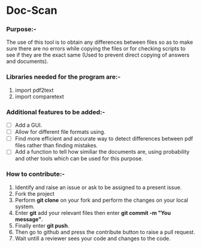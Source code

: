 # Doc-Scan

### Purpose:-
 The use of this tool is to obtain any differences between files so as to make sure there are no errors while copying the files or for checking scripts to see if they are the exact same (Used to prevent direct copying of answers and documents).

### Libraries needed for the program are:-

1. import pdf2text
2. import comparetext

### Additional features to be added:-

- [ ] Add a GUI.
- [ ] Allow for different file formats using.
- [ ] Find more efficient and accurate way to detect differences between pdf files rather than finding mistakes.
- [ ] Add a function to tell how similiar the documents are, using probability and other tools which can be used for this purpose.

### How to contribute:-

1. Identify and raise an issue or ask to be assigned to a present issue.
2. Fork the project
3. Perform **git clone** on your fork and perform the changes on your local system.
4. Enter **git** add your relevant files then enter **git commit -m "You message"**.
5. Finally enter **git push**.
6. Then go to github and press the contribute button to raise a pull request.
7. Wait untill a reviewer sees your code and changes to the code.
